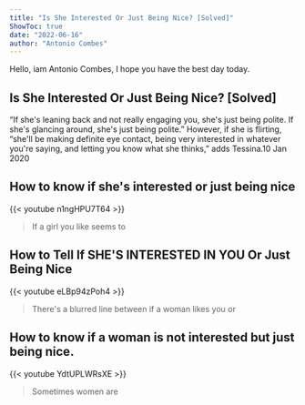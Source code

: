 ```yaml
---
title: "Is She Interested Or Just Being Nice? [Solved]"
ShowToc: true 
date: "2022-06-16"
author: "Antonio Combes" 
---
```


Hello, iam Antonio Combes, I hope you have the best day today.
## Is She Interested Or Just Being Nice? [Solved]
“If she's leaning back and not really engaging you, she's just being polite. If she's glancing around, she's just being polite.” However, if she is flirting, “she'll be making definite eye contact, being very interested in whatever you're saying, and letting you know what she thinks,” adds Tessina.10 Jan 2020

## How to know if she's interested or just being nice
{{< youtube n1ngHPU7T64 >}}
>If a girl you like seems to 

## How to Tell If SHE'S INTERESTED IN YOU Or Just Being Nice
{{< youtube eLBp94zPoh4 >}}
>There's a blurred line between if a woman likes you or 

## How to know if a woman is not interested but just being nice.
{{< youtube YdtUPLWRsXE >}}
>Sometimes women are 

